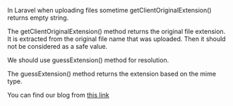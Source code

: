 In Laravel when uploading files sometime getClientOriginalExtension() returns empty string.

The getClientOriginalExtension() method returns the original file extension.
It is extracted from the original file name that was uploaded. Then it should not be considered as a safe value.

We should use guessExtension() method for resolution.

The guessExtension() method returns the extension based on the mime type.

You can find our blog from [this link](https://www.logisticinfotech.com/blog/laravel-upload-file-issue-getclientoriginalextension)
